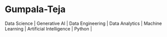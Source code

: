 # Gumpala-Teja
Data Science | Generative AI | Data Engineering | Data Analytics | Machine Learning | Artificial Intelligence | Python |
